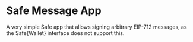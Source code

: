 # Safe Message App

A very simple Safe app that allows signing arbitrary EIP-712 messages, as the
Safe{Wallet} interface does not support this.
